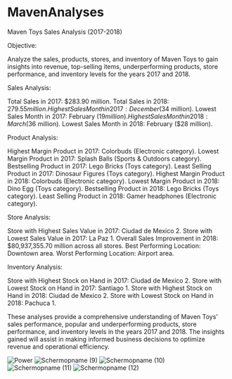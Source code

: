 # MavenAnalyses
Maven Toys Sales Analysis (2017-2018)

Objective: 

Analyze the sales, products, stores, and inventory of Maven Toys to 
gain insights into revenue, 
top-selling items, underperforming products, store performance, 
and inventory levels for the years 2017 and 2018.

Sales Analysis:

Total Sales in 2017: $283.90 million.
Total Sales in 2018: $279.55 million.
Highest Sales Month in 2017: December ($34 million).
Lowest Sales Month in 2017: February ($19 million).
Highest Sales Month in 2018: March ($36 million).
Lowest Sales Month in 2018: February ($28 million).


Product Analysis:

Highest Margin Product in 2017: Colorbuds (Electronic category).
Lowest Margin Product in 2017: Splash Balls (Sports & Outdoors category).
Bestselling Product in 2017: Lego Bricks (Toys category).
Least Selling Product in 2017: Dinosaur Figures (Toys category).
Highest Margin Product in 2018: Colorbuds (Electronic category).
Lowest Margin Product in 2018: Dino Egg (Toys category).
Bestselling Product in 2018: Lego Bricks (Toys category).
Least Selling Product in 2018: Gamer headphones (Electronic category).


Store Analysis:

Store with Highest Sales Value in 2017: Ciudad de Mexico 2.
Store with Lowest Sales Value in 2017: La Paz 1.
Overall Sales Improvement in 2018: $80,937,355.70 million across all stores.
Best Performing Location: Downtown area.
Worst Performing Location: Airport area.


Inventory Analysis:

Store with Highest Stock on Hand in 2017: Ciudad de Mexico 2.
Store with Lowest Stock on Hand in 2017: Santiago 1.
Store with Highest Stock on Hand in 2018: Ciudad de Mexico 2.
Store with Lowest Stock on Hand in 2018: Pachuca 1.



These analyses provide a comprehensive understanding of Maven Toys' sales performance, 
popular and underperforming products, store performance, and inventory levels in the years 2017 and 2018. 
The insights gained will assist in making informed business decisions to optimize revenue and operational efficiency.

![Power](https://github.com/YussifAdam1/MavenAnalyses/assets/135960231/09bd38f3-13f0-43b7-8703-d0f952c668bc)
![Schermopname (9)](https://github.com/YussifAdam1/Road-Accident-Dashboard/assets/135960231/50ff77fb-db0b-4d8e-8642-c399318fce78)
![Schermopname (10)](https://github.com/YussifAdam1/Road-Accident-Dashboard/assets/135960231/96274bd8-f11d-496b-bc1c-6a59ad3b124d)
![Schermopname (11)](https://github.com/YussifAdam1/Road-Accident-Dashboard/assets/135960231/b9d7e9b8-52f5-4ab0-b2b2-fefc7c7618cf)
![Schermopname (12)](https://github.com/YussifAdam1/Road-Accident-Dashboard/assets/135960231/70203c6f-facd-4790-8ade-67c5896b9630)
